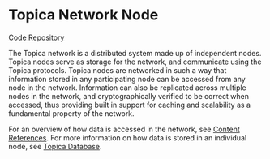 # Topica Network Node

[Code Repository](https://github.com/topicapub/topica-node)

The Topica network is a distributed system made up of independent nodes.
Topica nodes serve as storage for the network, and communicate using the
Topica protocols. Topica nodes are networked in such a way that information
stored in any participating node can be accessed from any node in the
network. Information can also be replicated across multiple nodes in the
network, and cryptographically verified to be correct when accessed, thus
providing built in support for caching and scalability as a fundamental
property of the network.

For an overview of how data is accessed in the network, see
[Content References](./content-references.md). For more information on how
data is stored in an individual node, see [Topica Database](./database.md).
